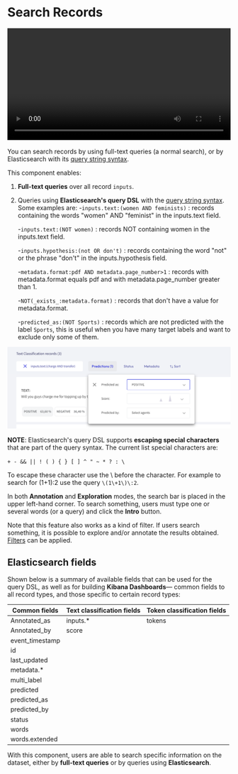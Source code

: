 # Search Records

<video width="100%" controls><source src="../../_static/reference/webapp/search_records.mp4" type="video/mp4"></video>

You can search records by using full-text queries (a normal search), or by Elasticsearch with its [query string syntax](https://www.elastic.co/guide/en/elasticsearch/reference/current/query-dsl-query-string-query.html#query-string-syntax).

This component enables:

1. **Full-text queries** over all record `inputs`.

2. Queries using **Elasticsearch's query DSL** with the [query string syntax](https://www.elastic.co/guide/en/elasticsearch/reference/current/query-dsl-query-string-query.html#query-string-syntax). Some examples are: -`inputs.text:(women AND feminists)` : records containing the words "women" AND "feminist" in the inputs.text field.

   -`inputs.text:(NOT women)` : records NOT containing women in the inputs.text field.

   -`inputs.hypothesis:(not OR don't)` : records containing the word "not" or the phrase "don't" in the inputs.hypothesis field.

   -`metadata.format:pdf AND metadata.page_number>1` : records with metadata.format equals pdf and with metadata.page_number greater than 1.

   -`NOT(_exists_:metadata.format)` : records that don't have a value for metadata.format.

   -`predicted_as:(NOT Sports)` : records which are not predicted with the label `Sports`, this is useful when you have many target labels and want to exclude only some of them.

![Search input with Elasticsearch DSL query string](../../_static/reference/webapp/active_query_params.png)

**NOTE**: Elasticsearch's query DSL supports **escaping special characters** that are part of the query syntax. The current list special characters are:

`+ - && || ! ( ) { } [ ] ^ " ~ * ? : \`

To escape these character use the \\ before the character. For example to search for (1+1):2 use the query `\(1\+1\)\:2`.

In both **Annotation** and **Exploration** modes, the search bar is placed in the upper left-hand corner. To search something, users must type one or several words (or a query) and click the **Intro** button.

Note that this feature also works as a kind of filter. If users search something, it is possible to explore and/or annotate the results obtained. [Filters](filter_records.md) can be applied.

## Elasticsearch fields

Shown below is a summary of available fields that can be used for the query DSL, as well as for building **Kibana Dashboards**— common fields to all record types, and those specific to certain record types:

| Common fields   | Text classification fields | Token classification fields |
| --------------- | -------------------------- | --------------------------- |
| Annotated_as    | inputs.\*                  | tokens                      |
| Annotated_by    | score                      |                             |
| event_timestamp |                            |                             |
| id              |                            |                             |
| last_updated    |                            |                             |
| metadata.\*     |                            |                             |
| multi_label     |                            |                             |
| predicted       |                            |                             |
| predicted_as    |                            |                             |
| predicted_by    |                            |                             |
| status          |                            |                             |
| words           |                            |                             |
| words.extended  |                            |                             |

With this component, users are able to search specific information on the dataset, either by **full-text queries** or by queries using **Elasticsearch**.
